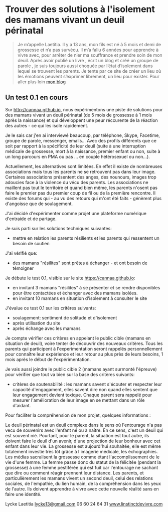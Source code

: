 # Trouver des solutions à l'isolement des mamans vivant un deuil périnatal

> Je m’appelle Laetitia. Il y a 13 ans, mon fils est né à 5 mois et demi de grossesse et n’a pas survécu. Il m’a fallu 6 années pour apprendre à vivre avec, pour arrêter de nier ma souffrance et prendre soin de mon deuil.  Après avoir publié un livre , écrit un blog et créé un groupe de parole , je suis toujours aussi choquée par l’état d’isolement dans lequel se trouvent les parents. Je tente par ce site de créer un lieu où les émotions peuvent s’exprimer librement, un lieu pour exister. Pour aller plus loin [mon blog](https://linstinctdevivre.com/)

## Un test 0.1 en cours

Sur http://cannaa.github.io, nous expérimentons une piste de solutions pour des mamans vivant un deuil périnatal (de 5 mois de grossesse à 1 mois après la naissance) et qui développent une peur réccurente de la réaction des autres - ce qui les isole rapidement. 

Je le sais car j'en ai interviewé beaucoup, par téléphone, Skype, Facetime, groupe de parole, messenger, emails... Avec des profils différents que ce soit par rapport à la spécificité de leur deuil (suite à une interruption médicale de grossesse, mort à la naissance, premier enfant ou non, suite à un long parcours en PMA ou pas ... en couple hétérosexuel ou non...). 

Actuellement, les alternatives sont limitées. En effet il existe de nombreuses associations mais tous les parents ne se retrouvent pas dans leur image. Certaines associations présentent des anges, des nounours, images trop adoucies face à la violence du vécu des parents. Les associations ne maillent pas tout le territoire et quand bien même, les parents n'osent pas faire le premier pas du premier coup de fil ou de la première rencontre. Il existe des forums qui - au vu des retours qui m'ont été faits - génèrent plus d'angoisse que de soulagement.  

J'ai décidé d'expérimenter comme projet une plateforme numérique d'entraide et de partage.

Je suis parti sur les solutions techniques suivantes:

* mettre en relation les parents résilients et les parents qui ressentent un besoin de soutien

J'ai vérifié que: 
* des mamans "résilites" sont prêtes à échanger - et ont besoin de témoigner

Je débute le test 0.1, visible sur le site https://cannaa.github.io:
* en invitant 3 mamans "résilites" à se présenter et se rendre disponibles pour être contactées et échanger avec des mamans isolées.
* en invitant 10 mamans en situation d'isolement à consulter le site

J'évalue ce test 0.1 sur les critères suivants:
* soulagement: sentiment de solitude et d'isolement
 * après utilisation du site 
 * après échange avec les mamans

Je compte vérifier ces critères en appelant le public cible (mamans en situation de deuil), voire tenter de découvrir des nouveaux critères. Tous les parents qui participent à l'experimentation seront rappelés personnellement pour connaître leur expérience et leur retour au plus près de leurs besoins, 1 mois après le début de l'expérimentation.

Je vais aussi joindre le public cible 2 (mamans ayant surmonté l'épreuve) pour vérifier que tout va bien sur la base des critères suivants:

* critères de soutenabilité : les mamans savent s'écouter et respecter leur capacité d'engagament, elles savent dire non quand elles sentent que leur engagement devient toxique. Chaque parent sera rappelé pour mesurer l'amélioration de leur image en se mettant dans un rôle d'aidant. 

Pour faciliter la compréhension de mon projet, quelques informations :

Le deuil périnatal est un deuil complexe dans le sens où l'entourage n'a pas vecu de souvenirs avec l'enfant né ou à naître. En ce sens, c'est un deuil qui est souvent nié. Pourtant, pour le parent, la situation est tout autre, ils doivent faire le deuil d'un avenir, d'une projection de leur bonheur avec cet enfant dans leur vie. La grossesse est aujourd'hui souhaitée, elle est même totalement investie très tôt grâce à l'imagerie médicale, les échographies. Les médias sacralisent la grossesse comme étant l'accomplissement de le vie d'une femme. La femme passe donc du statut de la félicitée (pendant la grossesse) à une femme pestiférée qui est fuit car l'entourage ne sachant que dire ou comment réagir prennent leur distance. Les parents, et particulièrement les mamans vivent un second deuil, celui des relations sociales, de l'empathie, du lien humain, de la compréhension dans les yeux de l'autre. Ils doivent apprendre à vivre avec cette nouvelle réalité sans en faire une identité.

Lycke Laetitia 
lycke13@gmail.com
06 60 24 64 31
www.linstinctdevivre.com


